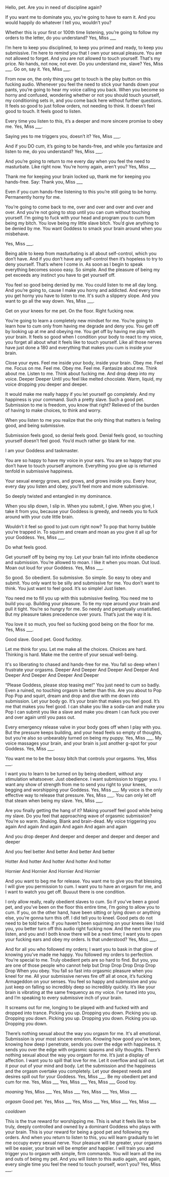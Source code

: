 Hello, pet.
Are you in need of discipline again?
 
 
If you want me to dominate you, you’re going to have to earn it. 
And you would happily do whatever I tell you, wouldn’t you? 
 
Whether this is your first or 100th time listening, you’re going to follow my orders to the letter, do you understand?
Yes, Miss ___
 
I’m here to keep you disciplined, to keep you primed and ready, to keep you submissive.
I’m here to remind you that I own your sexual pleasure. 
You are not allowed to forget.
And you are not allowed to touch yourself.
That's my price. 
No hands, not now, not ever. Do you understand me, slave?
Yes, Miss ___. 
Go on, say it.
Yes, Miss ___. 
 
From now on, the only thing you get to touch is the play button on this fucking audio. Whenever you feel the need to stick your hands down your pants, you’re going to hear my voice calling you back. 
When you become so horny and confused, wondering whether or not you should touch yourself, my conditioning sets in, and you come back here without further questions. 
It feels so good to just follow orders, not needing to think. 
It doesn’t feel good to touch.
It feels good to listen.
 
Every time you listen to this, it’s a deeper and more sincere promise to obey me. 
Yes, Miss ___.
 
Saying yes to me triggers you, doesn’t it?
Yes, Miss ___.
 
And if you DO cum, it’s going to be hands-free, and while you fantasize and listen to me, do you understand?
Yes, Miss ___. 
 
 
And you’re going to return to me every day when you feel the need to masturbate. Like right now. You’re horny again, aren’t you?
Yes, Miss ___
 
 
Thank me for keeping your brain locked up, thank me for keeping you hands-free. 
Say: Thank you, Miss ___
 
Even if you cum hands-free listening to this you’re still going to be horny. 
Permanently horny for me.
 
You’re going to come back to me, over and over and over and over and over. And you’re not going to stop until you can cum without touching yourself. 
I’m going to fuck with your head and program you to cum from being my bitch.
You love being my little slave bitch. 
You’d give anything to be denied by me. 
You want Goddess to smack your brain around when you misbehave.
 
Yes, Miss ___.
 
Being able to keep from masturbating is all about self-control, which you don’t have. And if you don’t have any self-control then it’s hopeless to try to deny yourself. 
That’s where I come in. 
As soon as I begin to speak everything becomes soooo easy. So simple. And the pleasure of being my pet exceeds any instinct you have to get yourself off. 
 
 
You feel so good being denied by me.
You could listen to me all day long. And you’re going to, cause I make you horny and addicted. And every time you get horny you have to listen to me. 
It's such a slippery slope. And you want to go all the way down. 
Yes, Miss ___.
 
Get on your knees for me pet. On the floor. Right fucking now. 
 
You’re going to learn a completely new mindset for me. 
You’re going to learn how to cum only from having me degrade and deny you. 
You get off by looking up at me and obeying me. 
You get off by having me play with your brain. 
It feels so good when I condition your body to react to my voice, you forget all about what it feels like to touch yourself. Like all those nerves have just done a 180 and everything that makes you cum is inside your brain. 
 
Close your eyes. Feel me inside your body, inside your brain. 
Obey me.
Feel me.
Focus on me.
Feel me.
Obey me.
Feel me.
Fantasize about me.
Think about me.
Listen to me.
Think about fucking me.
And drop deep into my voice.
Deeper
Deeper
Until you feel like melted chocolate. Warm, liquid, my voice dropping you deeper and deeper.
 
 
It would make me really happy if you let yourself go completely. 
And my happiness is your command.
Such a pretty slave.
Such a good pet.
Submission to me is freedom, you know that right?
Relieved of the burden of having to make choices, to think and worry. 
 
When you listen to me you realize that the only thing that matters is feeling good, and being submissive. 
 
 
 
Submission feels good, so denial feels good.
Denial feels good, so touching yourself doesn’t feel good. 
You’d much rather go blank for me. 
 
 
I am your Goddess and taskmaster. 
 
 
 
You are so happy to have my voice in your ears.
You are so happy that you don’t have to touch yourself anymore. 
Everything you give up is returned tenfold in submissive happiness. 
 
 
Your sexual energy grows, and grows, and grows inside you. Every hour, every day you listen and obey, you’ll feel more and more submissive.
 
So deeply twisted and entangled in my dominance. 
 
 
When you slip down, I slip in. 
When you submit, I give.
When you give, I take it from you, because your Goddess is greedy, and needs you to fuck around with your cute little brain. 
 
 
Wouldn’t it feel so good to just cum right now? 
To pop that horny bubble you’re trapped in. To squirm and cream and moan as you give it all up for your Goddess.
Yes, Miss ___. 
 
Do what feels good.
 
 
Get yourself off by being my toy.
Let your brain fall into infinite obedience and submission. 
You’re allowed to moan. I like it when you moan. Out loud. Moan out loud for your Goddess.
Yes, Miss ___.
 
 
So good. 
So obedient.
So submissive.
So simple.
So easy to obey and submit. 
You only want to be silly and submissive for me.
You don’t want to think. 
You just want to feel good.
It’s so simple! Just listen.
 
 
 
 
You need me to fill you up with this submissive feeling.
You need me to build you up.
Building your pleasure.
To tie my rope around your brain and pull it tight.
You’re so hungry for me.
So needy and perpetually unsatisfied. 
But my pleasure takes precedence over yours. That’s just the way it is. 
 
 
You love it so much, you feel so fucking good being on the floor for me. 
Yes, Miss ___. 
 
Good slave.
Good pet.
Good fucktoy.
 
 
Let me think for you. Let me make all the choices. Choices are hard. Thinking is hard. 
Make me the centre of your sexual well-being. 
 
It's so liberating to chased and hands-free for me. 
You fall so deep when I frustrate your orgasms. 
Deeper
And Deeper
And Deeper
And Deeper
And Deeper
And Deeper
And Deeper
And Deeper
 
“Please Goddess, please stop teasing me!”
You just need to cum so badly. Even a ruined, no touching orgasm is better than this.
Are you about to 
Pop
Pop
Pop and squirt, dream and drop and dive with me down into submission. 
Let your body go.
It’s your brain that makes you feel good.
It’s me that makes you feel good. 
I can shake you like a soda-can and make you Pop
I can submit you like a slave and make you dream
I can fuck you over and over again until you pass out.
 
Every emergency release valve in your body goes off when I play with you. 
But the pressure keeps building, and your head feels so empty of thoughts, but you’re also so unbearably turned on being my puppy.
Yes, Miss ___.
My voice massages your brain, and your brain is just another g-spot for your Goddess.
Yes, Miss ___.
 
You want me to be the bossy bitch that controls your orgasms. 
Yes, Miss ___.
 
I want you to learn to be turned on by being obedient, without any stimulation whatsoever. 
Just obedience. 
I want submission to trigger you. I want any show of strength from me to send you right to your knees, begging and worshipping your Goddess.
Yes, Miss ___. 
My voice is the only effective way to release that pressure.
Yes, Miss ___.
You can only let off that steam when being my slave.
Yes, Miss ___.
 
Are you finally getting the hang of it? Making yourself feel good while being my slave.
Do you feel that approaching wave of orgasmic submission?
You’re so warm. 
Shaking.
Blank and brain-dead.
My voice triggering you again
And again
And again
And again
And again
and again
 
And you drop deeper
And deeper
and deeper
and deeper
and deeper
and deeper
 
And you feel better
And better
And better
And better
 
Hotter
And hotter 
And hotter
And hotter
And hotter
 
Hornier
And Hornier
And Hornier
And Hornier
 
And you want to beg me for release. You want me to give you that blessing. 
I will give you permission to cum.
I want you to have an orgasm for me, and I want to watch you get off.
Buuuut there is one condition. 
 
I only allow really, really obedient slaves to cum. 
So if you’ve been a good pet, and you’ve been on the floor this entire time, I’m going to allow you to cum.
If you, on the other hand, have been sitting or lying down or anything else, you’re gonna turn this off. 
I did tell you to kneel. Good pets do not need to be told twice.
If you haven’t been squirming on your knees like I told you, you better turn off this audio right fucking now. And the next time you listen, and you and I both know there will be a next time; I want you to open your fucking ears and obey my orders. Is that understood?
Yes, Miss ___.
 
And for all you who followed my orders; I want you to bask in that glow of knowing you’ve made me happy. You followed my orders to perfection.
You’re special to me. 
Truly obedient pets are so hard to find. But you, you are one of those people who cannot help but 
Drop
Drop
Drop
Drop
Drop
Drop
When you obey.
You fall so fast into orgasmic pleasure when you kneel for me. 
All your submissive nerves fire off all at once, it’s fucking Armageddon on your senses. You feel so happy and submissive and you just keep on falling so incredibly deep so incredibly quickly. It’s like your brain is vibrating at the same frequency as my voice. I’ve tuned into you, and I’m speaking to every submissive inch of your brain.
 
It screams out for me, longing to be played with and fucked with and dropped into trance. 
Picking you up.
Dropping you down.
Picking you up.
Dropping you down.
Picking you up.
Dropping you down.
Picking you up.
Dropping you down.
 
There’s nothing sexual about the way you orgasm for me.
It's all emotional.
Submission is your most sincere emotion. 
Knowing how good you’ve been, knowing how deep I penetrate, sends you over the edge with happiness. 
It sends you over the edge with orgasmic spasms and silly thoughts.
There’s nothing sexual about the way you orgasm for me.
It’s just a display of affection.
I want you to spill that love for me.
Let it overflow and spill out. 
Let it pour out of your mind and body.
Let the submission and the happiness and the orgasm overtake you completely.
Let your deepest needs and desires spill out for your Goddess.
Yes, Miss ___.
Be my obedient pet and cum for me.
Yes, Miss ___ 
Yes, Miss ___ 
Yes, Miss ___ 
Good toy.
 
*moaning*
Yes, Miss ___ 
Yes, Miss ___ 
Yes, Miss ___ 
Yes, Miss ___
 
*orgasm* 
Good pet.
Yes, Miss ___
Yes, Miss ___ 
Yes, Miss ___ 
Yes, Miss ___ 
 
*cooldown*
 
This is the true reward for worshipping me.
This is what it feels like to be truly, deeply controlled and owned by a dominant Goddess who plays with your brain. 
This is your reward for being a good pet and following my orders. 
And when you return to listen to this, you will learn gradually to let me occupy every sexual nerve. 
Your pleasure will be greater, your orgasms will be easier, your brain will be emptier and happier. 
I will train you and trigger you to orgasm with simple, firm commands. You will learn all the ins and outs of being my pet.
And you will listen to this audio again, and again, every single time you feel the need to touch yourself, won’t you?
Yes, Miss ___. 
